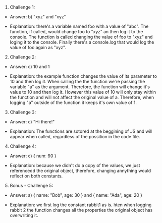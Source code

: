 1. Challenge 1:

  - Answer: b) "xyz" and "xyz"

  - Explanation:  there's a variable named foo with a value of "abc". The function, if called, would change foo to "xyz" an then log it to the console. The function is called changing the value of foo to "xyz" and loging it to the console. Finally there's a console.log that would log the value of foo again as "xyz".


2. Challenge 2:

  - Answer: c) 10 and 1

  - Explanation: the example function changes the value of its parameter to 10 and then log it. When calling the the function we're passing the variable "a" as the argument. Therefore, the function will change it's value to 10 and then log it. However this value of 10 will only stay within the function and will not affect the original value of a. Therefore, when logging "a" outside of the function it keeps it's own value of 1.

3. Challenge 3:

  - Answer: c) "Hi there!"

  - Explanation: The functions are sotored at the beggining of JS and will appear when called, regardless of the possition in the code file.


4. Challenge 4:

  - Answer: c) { num: 90 }

  - Explanation: because we didn't do a copy of the values, we just referencedd the original object, therefore, changing annything would reflect on both constants.


5. Bonus - Challenge 5:

  - Answer: a) { name: "Bob", age: 30 } and { name: "Ada", age: 20 }

  - Explanation: we first log the constant rabbit1 as is. hten when logging rabbit 2 the function changes all the properties the original object has overwriting it.
